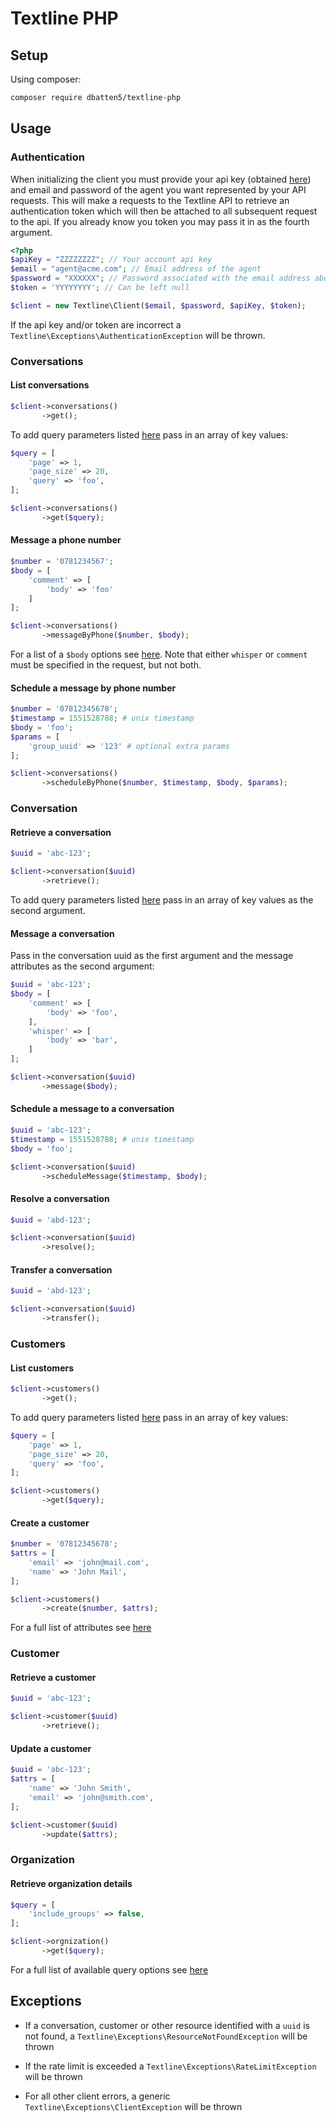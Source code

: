 # Textline PHP

## Setup

Using composer:

```bash
composer require dbatten5/textline-php
```

## Usage

### Authentication

When initializing the client you must provide your api key (obtained
[here](https://application.textline.com/organization/api_settings)) and email
and password of the agent you want represented by your API requests. This will
make a requests to the Textline API to retrieve an authentication token which 
will then be attached to all subsequent request to the api. If you already know 
you token you may pass it in as the fourth argument.

```php
<?php
$apiKey = "ZZZZZZZZ"; // Your account api key
$email = "agent@acme.com"; // Email address of the agent
$password = "XXXXXX"; // Password associated with the email address above
$token = 'YYYYYYYY'; // Can be left null

$client = new Textline\Client($email, $password, $apiKey, $token);
```

If the api key and/or token are incorrect a `Textline\Exceptions\AuthenticationException` will be thrown.

### Conversations

#### List conversations

```php
$client->conversations()
       ->get();
```
To add query parameters listed [here](https://textline.docs.apiary.io/#reference/conversations/conversations/list-conversations) pass in an array of key values:

```php
$query = [
    'page' => 1,
    'page_size' => 20,
    'query' => 'foo',
];

$client->conversations()
       ->get($query);
```

#### Message a phone number

```php
$number = '0781234567';
$body = [
    'comment' => [
        'body' => 'foo'
    ]
];

$client->conversations()
       ->messageByPhone($number, $body);
```
For a list of a `$body` options see [here](https://textline.docs.apiary.io/#reference/conversations/phone-numbers/message-a-phone-number). Note that either `whisper` or `comment` must be specified in the request, but not both.

#### Schedule a message by phone number

```php
$number = '07812345678';
$timestamp = 1551528788; # unix timestamp
$body = 'foo';
$params = [
    'group_uuid' => '123' # optional extra params
];

$client->conversations()
       ->scheduleByPhone($number, $timestamp, $body, $params);
```

### Conversation

#### Retrieve a conversation

```php
$uuid = 'abc-123';

$client->conversation($uuid)
       ->retrieve();
```

To add query parameters listed [here](https://textline.docs.apiary.io/#reference/conversations/conversation/retrieve-a-conversation) pass in an array of key values as the second argument.

#### Message a conversation

Pass in the conversation uuid as the first argument and the message attributes as the second argument:

```php
$uuid = 'abc-123';
$body = [
    'comment' => [
        'body' => 'foo',
    ],
    'whisper' => [
        'body' => 'bar',
    ]
];

$client->conversation($uuid)
       ->message($body);
```

#### Schedule a message to a conversation

```php
$uuid = 'abc-123';
$timestamp = 1551528788; # unix timestamp
$body = 'foo';

$client->conversation($uuid)
       ->scheduleMessage($timestamp, $body);
```

#### Resolve a conversation

```php
$uuid = 'abd-123';

$client->conversation($uuid)
       ->resolve();
```

#### Transfer a conversation

```php
$uuid = 'abd-123';

$client->conversation($uuid)
       ->transfer();
```

### Customers

#### List customers

```php
$client->customers()
       ->get();
```
To add query parameters listed [here](https://textline.docs.apiary.io/#reference/customers/customers/list-customers) pass in an array of key values:

```php
$query = [
    'page' => 1,
    'page_size' => 20,
    'query' => 'foo',
];

$client->customers()
       ->get($query);
```

#### Create a customer

```php
$number = '07812345678';
$attrs = [
    'email' => 'john@mail.com',
    'name' => 'John Mail',
];

$client->customers()
       ->create($number, $attrs);
```

For a full list of attributes see [here](https://textline.docs.apiary.io/#reference/customers/customers/create-a-customer)

### Customer

#### Retrieve a customer

```php
$uuid = 'abc-123';

$client->customer($uuid)
       ->retrieve();
```

#### Update a customer

```php
$uuid = 'abc-123';
$attrs = [
    'name' => 'John Smith',
    'email' => 'john@smith.com',
];

$client->customer($uuid)
       ->update($attrs);
```

### Organization

#### Retrieve organization details

```php
$query = [
    'include_groups' => false,
];

$client->orgnization()
       ->get($query);
```

For a full list of available query options see [here](https://textline.docs.apiary.io/#reference/account/organization/organization-details)

## Exceptions

* If a conversation, customer or other resource identified with a `uuid` is not found, a `Textline\Exceptions\ResourceNotFoundException` will be thrown

* If the rate limit is exceeded a `Textline\Exceptions\RateLimitException` will be thrown

* For all other client errors, a generic `Textline\Exceptions\ClientException` will be thrown
